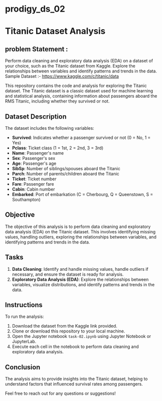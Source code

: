 # prodigy_ds_02


# Titanic Dataset Analysis
## problem Statement :
Perform data cleaning and exploratory data analysis (EDA) on a dataset of your choice, such as the Titanic dataset from Kaggle. Explore the relationships between variables and identify patterns and trends in the data.
Sample Dataset :- https://www.kaggle.com/c/titanic/data

This repository contains the code and analysis for exploring the Titanic dataset. The Titanic dataset is a classic dataset used for machine learning and statistical analysis, containing information about passengers aboard the RMS Titanic, including whether they survived or not.

## Dataset Description
The dataset includes the following variables:
- **Survived**: Indicates whether a passenger survived or not (0 = No, 1 = Yes)
- **Pclass**: Ticket class (1 = 1st, 2 = 2nd, 3 = 3rd)
- **Name**: Passenger's name
- **Sex**: Passenger's sex
- **Age**: Passenger's age
- **SibSp**: Number of siblings/spouses aboard the Titanic
- **Parch**: Number of parents/children aboard the Titanic
- **Ticket**: Ticket number
- **Fare**: Passenger fare
- **Cabin**: Cabin number
- **Embarked**: Port of embarkation (C = Cherbourg, Q = Queenstown, S = Southampton)

## Objective
The objective of this analysis is to perform data cleaning and exploratory data analysis (EDA) on the Titanic dataset. This involves identifying missing values, handling outliers, exploring the relationships between variables, and identifying patterns and trends in the data.

## Tasks
1. **Data Cleaning**: Identify and handle missing values, handle outliers if necessary, and ensure the dataset is ready for analysis.
2. **Exploratory Data Analysis (EDA)**: Explore the relationships between variables, visualize distributions, and identify patterns and trends in the data.



## Instructions
To run the analysis:
1. Download the dataset from the Kaggle link provided.
2. Clone or download this repository to your local machine.
3. Open the Jupyter notebook `task-02.ipynb` using Jupyter Notebook or JupyterLab.
4. Execute each cell in the notebook to perform data cleaning and exploratory data analysis.

## Conclusion
The analysis aims to provide insights into the Titanic dataset, helping to understand factors that influenced survival rates among passengers.

Feel free to reach out for any questions or suggestions!

